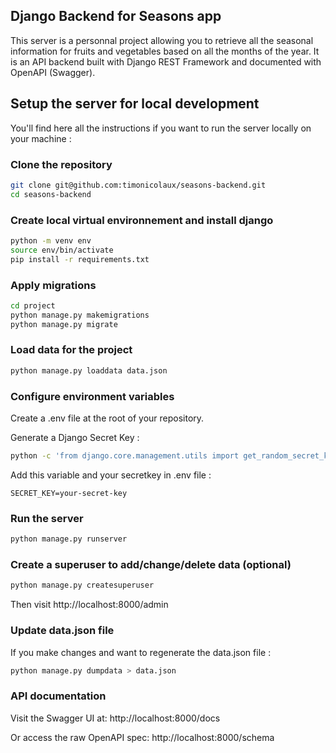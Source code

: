 ## Django Backend for Seasons app

This server is a personnal project allowing you to retrieve all the seasonal information for fruits and vegetables based on all the months of the year.
It is an API backend built with Django REST Framework and documented with OpenAPI (Swagger).

## Setup the server for local development

You'll find here all the instructions if you want to run the server locally on your machine :

### Clone the repository

```bash
git clone git@github.com:timonicolaux/seasons-backend.git
cd seasons-backend
```

### Create local virtual environnement and install django

```bash
python -m venv env
source env/bin/activate
pip install -r requirements.txt
```

### Apply migrations

```bash
cd project
python manage.py makemigrations
python manage.py migrate
```

### Load data for the project

```bash
python manage.py loaddata data.json
```

### Configure environment variables

Create a .env file at the root of your repository.

Generate a Django Secret Key :

```bash
python -c 'from django.core.management.utils import get_random_secret_key; print(get_random_secret_key())'
```

Add this variable and your secretkey in .env file :

```env
SECRET_KEY=your-secret-key
```

### Run the server

```bash
python manage.py runserver
```

### Create a superuser to add/change/delete data (optional)

```bash
python manage.py createsuperuser
```

Then visit http://localhost:8000/admin

### Update data.json file

If you make changes and want to regenerate the data.json file :

```bash
python manage.py dumpdata > data.json
```

### API documentation

Visit the Swagger UI at:
http://localhost:8000/docs

Or access the raw OpenAPI spec:
http://localhost:8000/schema
